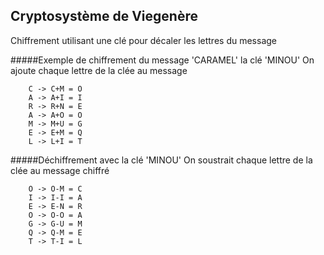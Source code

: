 Cryptosystème de Viegenère
-----
Chiffrement utilisant une clé pour décaler les lettres du message

#####Exemple de chiffrement du message 'CARAMEL' la clé 'MINOU'
On ajoute chaque lettre de la clée au message

		C -> C+M = O
		A -> A+I = I
		R -> R+N = E
		A -> A+O = O
		M -> M+U = G
		E -> E+M = Q
		L -> L+I = T


#####Déchiffrement avec la clé 'MINOU'
On soustrait chaque lettre de la clée au message chiffré

		O -> O-M = C
		I -> I-I = A
		E -> E-N = R
		O -> O-O = A
		G -> G-U = M
		Q -> Q-M = E
		T -> T-I = L
		